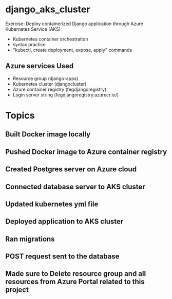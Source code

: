 # django_aks_cluster

Exercise: Deploy containerized Django application through Azure Kubernetes Service (AKS)
- Kubernetes container orchestration 
- syntax practice 
- "kubectl, create deployment, expose, apply" commands


## Azure services Used 
- Resource group (django-apps)
- Kubernetes cluster (djangocluster)
- Azure container registry (fegdjangoregistry)
- Login server string (fegdjangoregistry.azurecr.io/)


# Topics
## Built Docker image locally 
## Pushed Docker image to Azure container registry 
## Created Postgres server on Azure cloud 
## Connected database server to AKS cluster 
## Updated kubernetes yml file 
## Deployed application to AKS cluster
## Ran migrations
## POST request sent to the database 
## Made sure to Delete resource group and all resources from Azure Portal related to this project
